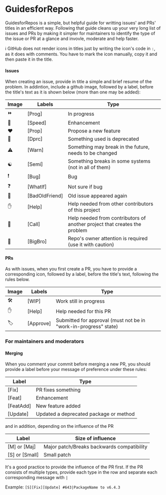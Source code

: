 # GuidesforRepos

GuidesforRepos is a simple, but helpful guide for writting issues' and PRs' titles in an efficient way. Following that guide cleans up your very long list of issues and PRs by making it simpler for maintainers to identify the type of the issue or PR at a glance and invovle, moderate and help faster.

:information_source: GitHub does not render icons in titles just by writing the icon's code in `:`, as it does with comments. You have to mark the icon manually, copy it and then paste it in the title. 

#### Issues

When creating an issue, provide in title a simple and brief resume of the problem. In addintion, include a  github image, followed by a label, before the title's text as it is shown below (more than one may be added):

Image                  | Labels         | Type
---------------------- | -------------- | ----
:fast_forward:         | [Prog]         | In progress
:rocket:               | [Speed]        | Enhancement
:heart:                | [Prop]         | Propose a new feature
:older_man:            | [Dprc]         | Something used is deprecated
:warning:              | [Warn]         | Something may break in the future, needs to be changed
:yin_yang:             | [Semi]         | Something breaks in some systems (not in all of them)
:exclamation:          | [Bug]          | Bug
:question:             | [WhatIf]       | Not sure if bug
:imp:                  | [BadOldFriend] | Old issue appeared again
:hand:                 | [Help]         | Help needed from other contributors of this project
:call_me_hand:         | [Call]         | Help needed from contributors of another project that creates the problem
:martial_arts_uniform: | [BigBro]       | Repo's owner attention is required (use it with caution)



#### PRs

As with issues, when you first create a PR, you have to provide a corresponding icon, followed by a label, before the title's text, following the rules below.

Image               | Labels    | Type
------------------- | --------- | ----
:hammer_and_wrench: | [WIP]     | Work still in progress
:hand:              | [Help]    | Help needed for this PR
:label:             | [Approve] | Submitted for approval (must not be in "work-in-progress" state)



### For maintainers and moderators

#### Merging

When you comment your commit before merging a new PR, you should provide a label before your message of preference under these rules:

Label          | Type
-------------- | ----
[Fix]          | PR fixes something
[Feat]         | Enhancement
[FeatAdd]      | New feature added
[Update]       | Updated a deprecated package or method

and in addition, depending on the influence of the PR

Label          | Size of influence
-------------- | -----------------
[M] or [Maj]   | Major patch/Breaks backwards compatibility 
[S] or [Small] | Small patch

It's a good practice to provide the influence of the PR first. If the PR consists of multiple types, provide each type in the row and separate each corresponding message with `|`

Example: `[S][Fix][Update] #643|PackageName to v6.4.3`
